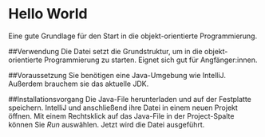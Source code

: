 # Hello World 
Eine gute Grundlage für den Start in die objekt-orientierte Programmierung.

##Verwendung
Die Datei setzt die Grundstruktur, um in die objekt-orientierte Programmierung zu starten. Eignet sich gut für Angfänger:innen.

##Voraussetzung
Sie benötigen eine Java-Umgebung wie IntelliJ. Außerdem brauchem sie das aktuelle JDK.

##Installationsvorgang
Die Java-File herunterladen und auf der Festplatte speichern. IntelliJ und anschließend ihre Datei in einem neuen Projekt öffnen. Mit einem Rechtsklick auf das Java-File in der Project-Spalte können Sie *Run* auswählen. Jetzt wird die Datei ausgeführt.

